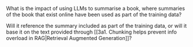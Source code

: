 What is the impact of using LLMs to summarise a book, where summaries of the book that exist online have been used as part of the training data?

Will it reference the summary included as part of the training data, or will it base it on the text provided through [[3a1. Chunking helps prevent info overload in RAG|Retrieval Augmented Generation]]?